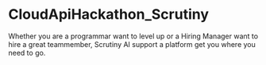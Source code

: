 # CloudApiHackathon_Scrutiny
Whether you are a programmar want to level up or a Hiring Manager want to hire a great teammember, Scrutiny AI support a platform get you where you need to go.
